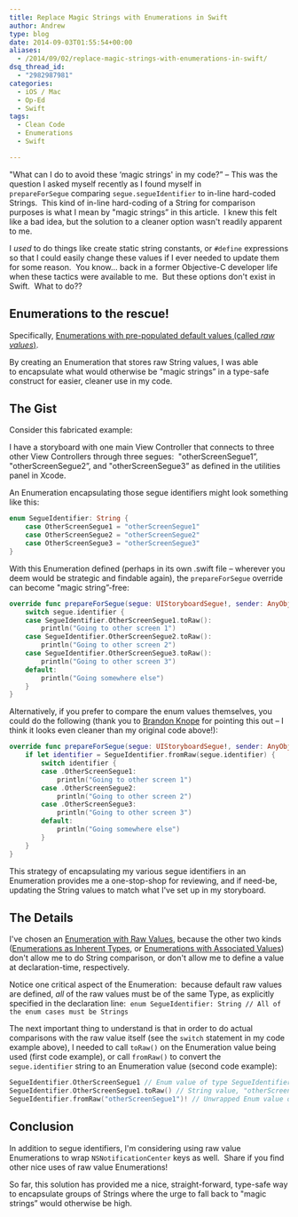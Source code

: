 ```yaml
---
title: Replace Magic Strings with Enumerations in Swift
author: Andrew
type: blog
date: 2014-09-03T01:55:54+00:00
aliases:
  - /2014/09/02/replace-magic-strings-with-enumerations-in-swift/
dsq_thread_id:
  - "2982987981"
categories:
  - iOS / Mac
  - Op-Ed
  - Swift
tags:
  - Clean Code
  - Enumerations
  - Swift

---
```

"What can I do to avoid these &#8216;magic strings' in my code?&#8221; – This was the question I asked myself recently as I found myself in `prepareForSegue` comparing `segue.segueIdentifier` to in-line hard-coded Strings.  This kind of in-line hard-coding of a String for comparison purposes is what I mean by "magic strings&#8221; in this article.  I knew this felt like a bad idea, but the solution to a cleaner option wasn't readily apparent to me.

I _used_ to do things like create static string constants, or `#define` expressions so that I could easily change these values if I ever needed to update them for some reason.  You know&#8230; back in a former Objective-C developer life when these tactics were available to me.  But these options don't exist in Swift.  What to do??

## Enumerations to the rescue!

Specifically, <a title="Apple Developer Documentation - Enumerations with Raw Values" href="https://developer.apple.com/library/prerelease/ios/documentation/Swift/Conceptual/Swift_Programming_Language/Enumerations.html#//apple_ref/doc/uid/TP40014097-CH12-XID_228" target="_blank">Enumerations with pre-populated default values (called <em>raw values</em>)</a>.

By creating an Enumeration that stores raw String values, I was able to encapsulate what would otherwise be "magic strings&#8221; in a type-safe construct for easier, cleaner use in my code.

## The Gist

Consider this fabricated example:

I have a storyboard with one main View Controller that connects to three other View Controllers through three segues:  "otherScreenSegue1&#8221;, "otherScreenSegue2&#8221;, and "otherScreenSegue3&#8221; as defined in the utilities panel in Xcode.

An Enumeration encapsulating those segue identifiers might look something like this:

```swift
enum SegueIdentifier: String {
    case OtherScreenSegue1 = "otherScreenSegue1"
    case OtherScreenSegue2 = "otherScreenSegue2"
    case OtherScreenSegue3 = "otherScreenSegue3"
}
```

With this Enumeration defined (perhaps in its own .swift file – wherever you deem would be strategic and findable again), the `prepareForSegue` override can become "magic string&#8221;-free:

```swift
override func prepareForSegue(segue: UIStoryboardSegue!, sender: AnyObject!) {
    switch segue.identifier {
    case SegueIdentifier.OtherScreenSegue1.toRaw():
        println("Going to other screen 1")
    case SegueIdentifier.OtherScreenSegue2.toRaw():
        println("Going to other screen 2")
    case SegueIdentifier.OtherScreenSegue3.toRaw():
        println("Going to other screen 3")
    default:
        println("Going somewhere else")
    }
}
```

Alternatively, if you prefer to compare the enum values themselves, you could do the following (thank you to <a title="Twitter - Brandon Knope" href="https://twitter.com/bknope" target="_blank">Brandon Knope</a> for pointing this out – I think it looks even cleaner than my original code above!):

```swift
override func prepareForSegue(segue: UIStoryboardSegue!, sender: AnyObject!) {
    if let identifier = SegueIdentifier.fromRaw(segue.identifier) {
        switch identifier {
        case .OtherScreenSegue1:
            println("Going to other screen 1")
        case .OtherScreenSegue2:
            println("Going to other screen 2")
        case .OtherScreenSegue3:
            println("Going to other screen 3")
        default:
            println("Going somewhere else")
        }
    }
}
```

This strategy of encapsulating my various segue identifiers in an Enumeration provides me a one-stop-shop for reviewing, and if need-be, updating the String values to match what I've set up in my storyboard.

## The Details

I've chosen an <a title="Apple Developer Documentation - Enumerations with Raw Values" href="https://developer.apple.com/library/prerelease/ios/documentation/Swift/Conceptual/Swift_Programming_Language/Enumerations.html#//apple_ref/doc/uid/TP40014097-CH12-XID_228" target="_blank">Enumeration with Raw Values</a>, because the other two kinds (<a title="Apple Developer Documentation - Enumerations as Inherent Types" href="https://developer.apple.com/library/prerelease/ios/documentation/Swift/Conceptual/Swift_Programming_Language/Enumerations.html#//apple_ref/doc/uid/TP40014097-CH12-XID_224" target="_blank">Enumerations as Inherent Types</a>, or <a title="Apple Developer Documentation - Enumerations with Associated Values" href="https://developer.apple.com/library/prerelease/ios/documentation/Swift/Conceptual/Swift_Programming_Language/Enumerations.html#//apple_ref/doc/uid/TP40014097-CH12-XID_227" target="_blank">Enumerations with Associated Values</a>) don't allow me to do String comparison, or don't allow me to define a value at declaration-time, respectively.

Notice one critical aspect of the Enumeration:  because default raw values are defined, _all_ of the raw values must be of the same Type, as explicitly specified in the declaration line:  `enum SegueIdentifier: String // All of the enum cases must be Strings`

The next important thing to understand is that in order to do actual comparisons with the raw value itself (see the `switch` statement in my code example above), I needed to call `toRaw()` on the Enumeration value being used (first code example), or call `fromRaw()` to convert the `segue.identifier` string to an Enumeration value (second code example):

```swift
SegueIdentifier.OtherScreenSegue1 // Enum value of type SegueIdentifier
SegueIdentifier.OtherScreenSegue1.toRaw() // String value, "otherScreen1Segue"
SegueIdentifier.fromRaw("otherScreenSegue1")! // Unwrapped Enum value of type SegueIdentifier
```

## Conclusion

In addition to segue identifiers, I'm considering using raw value Enumerations to wrap `NSNotificationCenter` keys as well.  Share if you find other nice uses of raw value Enumerations!

So far, this solution has provided me a nice, straight-forward, type-safe way to encapsulate groups of Strings where the urge to fall back to "magic strings&#8221; would otherwise be high.

&nbsp;